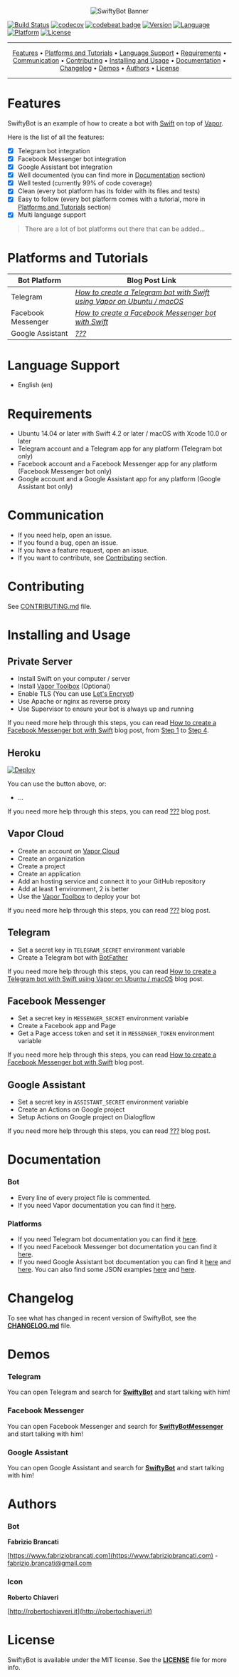 <p align="center">
<img src="Resources/Banner.png" alt="SwiftyBot Banner">
</p>

[![Build Status](https://travis-ci.com/FabrizioBrancati/SwiftyBot.svg?branch=master)](https://travis-ci.org/FabrizioBrancati/SwiftyBot)
[![codecov](https://codecov.io/gh/FabrizioBrancati/SwiftyBot/branch/master/graph/badge.svg)](https://codecov.io/gh/FabrizioBrancati/SwiftyBot)
[![codebeat badge](https://codebeat.co/badges/ff777248-e375-4c6d-8a77-4475c2bc9ae1)](https://codebeat.co/projects/github-com-fabriziobrancati-swiftybot-master)
[![Version](https://img.shields.io/badge/version-3.0.0-blue.svg)](https://developer.apple.com/swift/)
[![Language](https://img.shields.io/badge/language-Swift%204.2-orange.svg)](https://developer.apple.com/swift/)
[![Platform](https://img.shields.io/badge/platform-Linux%20/%20macOS-cc9c00.svg)](https://developer.apple.com/swift/)
[![License](https://img.shields.io/badge/license-MIT-lightgrey.svg)](https://github.com/FabrizioBrancati/SwiftyBot/blob/master/LICENSE)

---

<p align="center">
    <a href="#features">Features</a> &bull;
    <a href="#platforms-and-tutorials">Platforms and Tutorials</a> &bull;
    <a href="#language-support">Language Support</a> &bull;
    <a href="#requirements">Requirements</a> &bull;
    <a href="#communication">Communication</a> &bull;
    <a href="#contributing">Contributing</a> &bull;
    <a href="#installing-and-usage">Installing and Usage</a> &bull;
    <a href="#documentation">Documentation</a> &bull;
    <a href="#changelog">Changelog</a> &bull;
    <a href="#demos">Demos</a> &bull;
    <a href="#authors">Authors</a> &bull;
    <a href="#license">License</a>
</p>

---

Features
========

SwiftyBot is an example of how to create a bot with [Swift](https://swift.org/) on top of [Vapor](https://github.com/vapor/vapor).

Here is the list of all the features:
- [x] Telegram bot integration
- [x] Facebook Messenger bot integration
- [x] Google Assistant bot integration
- [x] Well documented (you can find more in [Documentation](https://github.com/FabrizioBrancati/SwiftyBot#documentation) section)
- [x] Well tested (currently 99% of code coverage)
- [x] Clean (every bot platform has its folder with its files and tests)
- [x] Easy to follow (every bot platform comes with a tutorial, more in [Platforms and Tutorials](https://github.com/FabrizioBrancati/SwiftyBot#platforms-and-tutorials) section)
- [x] Multi language support

> There are a lot of bot platforms out there that can be added...

Platforms and Tutorials
=======================

| **Bot Platform**   | **Blog Post Link** |
|--------------------|--------------------|
| Telegram           | _[How to create a Telegram bot with Swift using Vapor on Ubuntu / macOS](https://www.fabriziobrancati.com/SwiftyBot)_ |
| Facebook Messenger | _[How to create a Facebook Messenger bot with Swift](https://www.fabriziobrancati.com/SwiftyBot-2)_ |
| Google Assistant   | _[???](https://www.fabriziobrancati.com/SwiftyBot-3)_ |

Language Support
================

- English (en)

Requirements
============

- Ubuntu 14.04 or later with Swift 4.2 or later / macOS with Xcode 10.0 or later
- Telegram account and a Telegram app for any platform (Telegram bot only)
- Facebook account and a Facebook Messenger app for any platform (Facebook Messenger bot only)
- Google account and a Google Assistant app for any platform (Google Assistant bot only)

Communication
=============

- If you need help, open an issue.
- If you found a bug, open an issue.
- If you have a feature request, open an issue.
- If you want to contribute, see [Contributing](https://github.com/FabrizioBrancati/SwiftyBot#contributing) section.

Contributing
============

See [CONTRIBUTING.md](https://github.com/FabrizioBrancati/SwiftyBot/blob/master/.github/CONTRIBUTING.md) file.

Installing and Usage
====================

## Private Server
- Install Swift on your computer / server
- Install [Vapor Toolbox](https://github.com/vapor/toolbox) (Optional)
- Enable TLS (You can use [Let's Encrypt](https://letsencrypt.org))
- Use Apache or nginx as reverse proxy
- Use Supervisor to ensure your bot is always up and running

If you need more help through this steps, you can read [How to create a Facebook Messenger bot with Swift](https://www.fabriziobrancati.com/SwiftyBot-2) blog post, from [Step 1](https://www.fabriziobrancati.com/SwiftyBot-2#step-1) to [Step 4](https://www.fabriziobrancati.com/SwiftyBot-2#step-4).

## Heroku
[![Deploy](https://www.herokucdn.com/deploy/button.svg)](https://heroku.com/deploy)

You can use the button above, or:
- ...

If you need more help through this steps, you can read [???](https://www.fabriziobrancati.com/SwiftyBot-3) blog post.

## Vapor Cloud
- Create an account on [Vapor Cloud](https://dashboard.vapor.cloud)
- Create an organization
- Create a project
- Create an application
- Add an hosting service and connect it to your GitHub repository
- Add at least 1 environment, 2 is better
- Use the [Vapor Toolbox](https://github.com/vapor/toolbox) to deploy your bot

If you need more help through this steps, you can read [???](https://www.fabriziobrancati.com/SwiftyBot-3) blog post.

## Telegram
- Set a secret key in `TELEGRAM_SECRET` environment variable
- Create a Telegram bot with [BotFather](https://telegram.me/botfather)

If you need more help through this steps, you can read [How to create a Telegram bot with Swift using Vapor on Ubuntu / macOS](https://www.fabriziobrancati.com/SwiftyBot) blog post.

## Facebook Messenger
- Set a secret key in `MESSENGER_SECRET` environment variable
- Create a Facebook app and Page
- Get a Page access token and set it in `MESSENGER_TOKEN` environment variable

If you need more help through this steps, you can read [How to create a Facebook Messenger bot with Swift](https://www.fabriziobrancati.com/SwiftyBot-2) blog post.

## Google Assistant
- Set a secret key in `ASSISTANT_SECRET` environment variable
- Create an Actions on Google project
- Setup Actions on Google project on Dialogflow

If you need more help through this steps, you can read [???](https://www.fabriziobrancati.com/SwiftyBot-3) blog post.

Documentation
=============

### Bot
- Every line of every project file is commented.
- If you need Vapor documentation you can find it [here](https://docs.vapor.codes/).

### Platforms
- If you need Telegram bot documentation you can find it [here](https://core.telegram.org/bots/api).
- If you need Facebook Messenger bot documentation you can find it [here](https://developers.facebook.com/docs/messenger-platform).
- If you need Google Assistant bot documentation you can find it [here](https://developers.google.com/actions/extending-the-assistant) and [here](https://dialogflow.com/docs). You can also find some JSON examples [here](https://developers.google.com/actions/conversation-api-playground) and [here](https://github.com/dialogflow/fulfillment-webhook-json).

Changelog
=========

To see what has changed in recent version of SwiftyBot, see the **[CHANGELOG.md](https://github.com/FabrizioBrancati/SwiftyBot/blob/master/CHANGELOG.md)** file.

Demos
=====

### Telegram
You can open Telegram and search for **[SwiftyBot](https://telegram.me/SwiftyBot)** and start talking with him!

### Facebook Messenger
You can open Facebook Messenger and search for **[SwiftyBotMessenger](http://m.me/SwiftyBotMessenger)** and start talking with him!

### Google Assistant
You can open Google Assistant and search for **[SwiftyBot](https://assistant.google.com/services/invoke/uid/000000d447b4593f)** and start talking with him!

Authors
=======

### Bot
**Fabrizio Brancati**

[https://www.fabriziobrancati.com](https://www.fabriziobrancati.com) - [fabrizio.brancati@gmail.com](mailto:fabrizio.brancati@gmail.com)

### Icon
**Roberto Chiaveri**

[http://robertochiaveri.it](http://robertochiaveri.it)

License
=======

SwiftyBot is available under the MIT license. See the **[LICENSE](https://github.com/FabrizioBrancati/SwiftyBot/blob/master/LICENSE)** file for more info.
